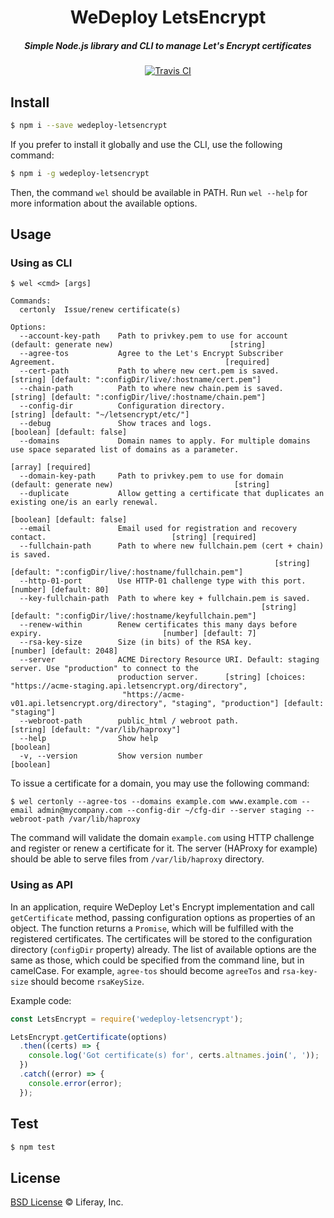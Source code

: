 <h1 align="center">WeDeploy LetsEncrypt</h1>

<h5 align="center">Simple Node.js library and CLI to manage Let's Encrypt certificates</h5>

<div align="center">
  <a href="http://travis-ci.com/wedeploy/letsencrypt">
    <img src="https://travis-ci.org/wedeploy/letsencrypt.svg?branch=master" alt="Travis CI" />
  </a>
</div>

## Install

```sh
$ npm i --save wedeploy-letsencrypt
```

If you prefer to install it globally and use the CLI, use the following command:

```sh
$ npm i -g wedeploy-letsencrypt
```

Then, the command `wel` should be available in PATH. Run `wel --help` for more information about the available options.

## Usage

### Using as CLI

```
$ wel <cmd> [args]

Commands:
  certonly  Issue/renew certificate(s)

Options:
  --account-key-path    Path to privkey.pem to use for account (default: generate new)                          [string]
  --agree-tos           Agree to the Let's Encrypt Subscriber Agreement.                                      [required]
  --cert-path           Path to where new cert.pem is saved.    [string] [default: ":configDir/live/:hostname/cert.pem"]
  --chain-path          Path to where new chain.pem is saved.  [string] [default: ":configDir/live/:hostname/chain.pem"]
  --config-dir          Configuration directory.                                [string] [default: "~/letsencrypt/etc/"]
  --debug               Show traces and logs.                                                 [boolean] [default: false]
  --domains             Domain names to apply. For multiple domains use space separated list of domains as a parameter.
                                                                                                      [array] [required]
  --domain-key-path     Path to privkey.pem to use for domain (default: generate new)                           [string]
  --duplicate           Allow getting a certificate that duplicates an existing one/is an early renewal.
                                                                                              [boolean] [default: false]
  --email               Email used for registration and recovery contact.                            [string] [required]
  --fullchain-path      Path to where new fullchain.pem (cert + chain) is saved.
                                                           [string] [default: ":configDir/live/:hostname/fullchain.pem"]
  --http-01-port        Use HTTP-01 challenge type with this port.                                [number] [default: 80]
  --key-fullchain-path  Path to where key + fullchain.pem is saved.
                                                        [string] [default: ":configDir/live/:hostname/keyfullchain.pem"]
  --renew-within        Renew certificates this many days before expiry.                           [number] [default: 7]
  --rsa-key-size        Size (in bits) of the RSA key.                                          [number] [default: 2048]
  --server              ACME Directory Resource URI. Default: staging server. Use "production" to connect to the
                        production server.      [string] [choices: "https://acme-staging.api.letsencrypt.org/directory",
                         "https://acme-v01.api.letsencrypt.org/directory", "staging", "production"] [default: "staging"]
  --webroot-path        public_html / webroot path.                               [string] [default: "/var/lib/haproxy"]
  --help                Show help                                                                              [boolean]
  -v, --version         Show version number                                                                    [boolean]
```

To issue a certificate for a domain, you may use the following command:
```
$ wel certonly --agree-tos --domains example.com www.example.com --email admin@mycompany.com --config-dir ~/cfg-dir --server staging --webroot-path /var/lib/haproxy
```

The command will validate the domain `example.com` using HTTP challenge and register or renew a certificate for it. The server (HAProxy for example) should be able to serve files from `/var/lib/haproxy` directory.

### Using as API

In an application, require WeDeploy Let's Encrypt implementation and call `getCertificate` method, passing configuration options as properties of an object. The function returns a `Promise`, which will be fulfilled with the registered certificates. The certificates will be stored to the configuration directory (`configDir` property) already.
The list of available options are the same as those, which could be specified from the command line, but in camelCase. For example, `agree-tos` should become `agreeTos` and `rsa-key-size` should become `rsaKeySize`.

Example code:

```js
const LetsEncrypt = require('wedeploy-letsencrypt');

LetsEncrypt.getCertificate(options)
  .then((certs) => {
    console.log('Got certificate(s) for', certs.altnames.join(', '));
  })
  .catch((error) => {
    console.error(error);
  });
```

## Test

```sh
$ npm test
```

## License

[BSD License](https://github.com/wedeploy/letsencrypt/blob/master/LICENSE.md) © Liferay, Inc.